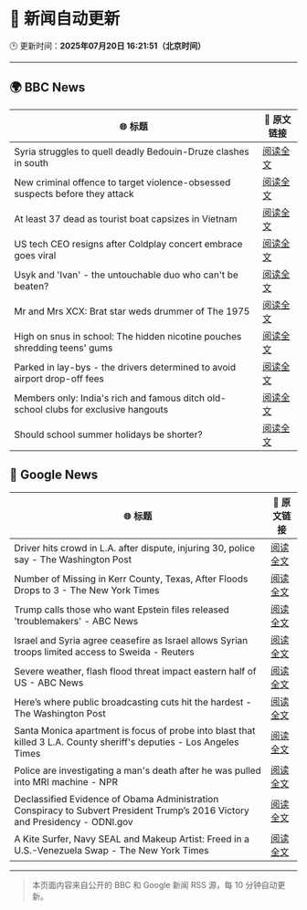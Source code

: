 # 🧠 新闻自动更新

🕒 更新时间：**2025年07月20日 16:21:51（北京时间）**

---

## 🌍 BBC News

| 🌐 标题 | 🔗 原文链接 |
|--------|-------------|
| Syria struggles to quell deadly Bedouin-Druze clashes in south | [阅读全文](https://www.bbc.com/news/articles/c0m87d4p9gvo) |
| New criminal offence to target violence-obsessed suspects before they attack | [阅读全文](https://www.bbc.com/news/articles/c9w14yjw8x0o) |
| At least 37 dead as tourist boat capsizes in Vietnam | [阅读全文](https://www.bbc.com/news/articles/c5ypd6vr4e7o) |
| US tech CEO resigns after Coldplay concert embrace goes viral | [阅读全文](https://www.bbc.com/news/articles/cx20z3ykd9ro) |
| Usyk and 'Ivan' - the untouchable duo who can't be beaten? | [阅读全文](https://www.bbc.com/sport/boxing/articles/c89ej3lkp51o) |
| Mr and Mrs XCX: Brat star weds drummer of The 1975 | [阅读全文](https://www.bbc.com/news/articles/cwygznx573wo) |
| High on snus in school: The hidden nicotine pouches shredding teens' gums | [阅读全文](https://www.bbc.com/news/articles/c9395ywzg73o) |
| Parked in lay-bys - the drivers determined to avoid airport drop-off fees | [阅读全文](https://www.bbc.com/news/articles/cd78lee2enpo) |
| Members only: India's rich and famous ditch old-school clubs for exclusive hangouts | [阅读全文](https://www.bbc.com/news/articles/cx2nwp9z39lo) |
| Should school summer holidays be shorter? | [阅读全文](https://www.bbc.com/news/articles/cp82x4709n0o) |

## 📰 Google News

| 🌐 标题 | 🔗 原文链接 |
|--------|-------------|
| Driver hits crowd in L.A. after dispute, injuring 30, police say - The Washington Post | [阅读全文](https://news.google.com/rss/articles/CBMijAFBVV95cUxPeDNOeDd3cXdiQjhGV0VOdkNKbmtSN1JveEYxWnRiNzhpODNBOHJlTkJvcW8wcDRnbnZzQ2RYY21CS1dRM1FMNzI0N2gtcngtUVdLdFpYUDNJa3VNREJnTEhmRUJwbjJobjV1ekpOak81V0NabFRRSE1QeHp5VE9SaVNKQXRBRHZaYWVDQQ?oc=5) |
| Number of Missing in Kerr County, Texas, After Floods Drops to 3 - The New York Times | [阅读全文](https://news.google.com/rss/articles/CBMigAFBVV95cUxPVlZaZ0VMRnpmSGtpekhZSHB3enVJUnR6NjA4WXJfb0ZZNE5CUDJ4UFp2VGkzd1FnZUZKTklhWGd2a1pBTGZPWlE3Zm5fT1BjQzBxUHZDaFFGdk5WZU5kQjNxMGs1N2tjYnJtZXZFdWNpSnNSVjVNSzZ2cEUtUWQyRg?oc=5) |
| Trump calls those who want Epstein files released 'troublemakers' - ABC News | [阅读全文](https://news.google.com/rss/articles/CBMimAFBVV95cUxNdGNaSlkzTktaem9SY0NMTkRuSXZuM1ZGeWRDaXdTMUlOM01GR1FYQUh4UzNNeWtFS1c4V2haOGpzNUN0UlRVY0NoeGR3RFdlMFFPWnJLam9BQTRDS0xOSkhPUlo1VmR6ckpvTFNpbGZwdDJDZEFjaU5ZbHF2MlFZZW9ZaEpmaVYtUGdzX2JCNDdvNGFmRENtTNIBngFBVV95cUxOdWd3anRVQTh3cUFwZmNTUmFQTDFwSHZRbGMyS2QxZkZ3bW9WUjRDSjhhQmcxaUR4THZvVDBxZEJ0akhkTXhLWEdrRldHbmt0MVJ1OFNITFpyMnlBMWFxSDR2UlJxYjI1WlJKak12RG1xU2k4YlpMVXEyT1ZPU01LS3pzQ1J2SFlxSEoxTm9Iem5vQWNiam9XUWI3VHJuZw?oc=5) |
| Israel and Syria agree ceasefire as Israel allows Syrian troops limited access to Sweida - Reuters | [阅读全文](https://news.google.com/rss/articles/CBMizAFBVV95cUxOZEt1U3FTMTFVbTVYaTMzb0NCMXk5MjF1UWd6a3paVkNFd0RHV05hSFM4MDNYa3NVRUhvRndUS2VKZDNab29LZzZweUhJU0hMcndRUnF4QTZrSW81bEFaazdyenJXVm0yNXRkcy12VU16MmFDVWVScnIwWjBmSXJwNmhBMk41YWFwUzdGT0w3SkE1UlZwYkFYaW9RU1Y3QWxEMWM2ZWpnU3lybFhYeEw3Uk1VdFpoVFI1MGVlNXFYbU82VHRJRjlUR3M4TDA?oc=5) |
| Severe weather, flash flood threat impact eastern half of US - ABC News | [阅读全文](https://news.google.com/rss/articles/CBMiogFBVV95cUxOT3pIbUc4WnJnWVVfa3RKSEZ3XzFlZmlfS0thWGtEWkJFMURGc2l6TXZLMnM3VXAwVHR6N1lKTDl6b2UxaklSbHhGNTlFOUU5dDZpdGdhZUszUlZrakI4Rkg1VEhCa1J4dlJuZ3dHcWhmYkt1S3pnbU9TMWs1R0stbGh4Z0dEQkZBMHpoMXUyU0hmdWd2REZSOVozWVJIZUF5RUHSAacBQVVfeXFMUFp4Zk5ScmVCRHVMT0U1VnNudUl1U0RXdUFXX3VfUWlwQWsxVXdpMkJZMHhpSFRxbGNRVDI0akhtVTdsYzBQTU11bF9HdWZNazRDYmV6TmVocW4tcVpMRERZT1c0X1lnTjhXTThFejVjUnA2LXZKNEg1c0FZeVZuVkpPcXNKUUZaWHBXdWRmbVFTVWVSb0U4VHNqUWJ3U3prNFRKdGNPeUk?oc=5) |
| Here’s where public broadcasting cuts hit the hardest - The Washington Post | [阅读全文](https://news.google.com/rss/articles/CBMif0FVX3lxTE5ja0ZSMVgxbXZ6T1RlZENBanRCSHdQY0Q1MlEtOUJtZktJWW5fLVM4U0h6YnVfRFdsNl9Hay1FOEN2M3B4dmxMZm5VVUpUbXhic0NHU1ltc040czRfMU5YOFpGZG9QT0pDSzA5T3pzdGZ1VUNmdUNNZXNaWVZoa1U?oc=5) |
| Santa Monica apartment is focus of probe into blast that killed 3 L.A. County sheriff's deputies - Los Angeles Times | [阅读全文](https://news.google.com/rss/articles/CBMizwFBVV95cUxNcjhLMXo2bzQ0TTlvQXJHRllOYW1sNWFpUEtVTHdlYmgtbVJaQWFkWWxhSlVCWWRaWEhGM18zbXQ3U2lFdGpYWFotOXhQYi1rUjJNWlR5am1haTI5UWZuYS11X0k3aDZQZVV1b184TldjTm9rbGs2M3pZb2NwNVY2ZmktcThvVGF0dUI3dUJXaEl5NW9TV2RYWC1NR0pUNWdxdmlxNXFNeTdmeHJPeGNoOG1vRUptZFBSMmxxZFVTbHdqaVZlMXgtcVF4c0dXaWc?oc=5) |
| Police are investigating a man's death after he was pulled into MRI machine - NPR | [阅读全文](https://news.google.com/rss/articles/CBMigAFBVV95cUxPeGpFYUVCb1h5WHRHU3B1cnJTSE1oUGc3cTR3OU9Tb1doQmZSS1plZDNzTlVXdHhfSXdJenpFZVB6Vi1QLUJ3bk5wSXZYYlc0SzdRRmFPakZJZ2Q4T3plYWZ3VVlxbzdDU3RCTnM5WW5uVVdLbENtRUNrb0NGWVRvTA?oc=5) |
| Declassified Evidence of Obama Administration Conspiracy to Subvert President Trump’s 2016 Victory and Presidency - ODNI.gov | [阅读全文](https://news.google.com/rss/articles/CBMiXEFVX3lxTE44dzBCY1VROENNajA4c01MbTl3dEotdDJPSmxLRDlTeDAyZVY5alplaldNZFNqMjg1M0V5SHVlVzgyVzlZdncyeDlidG1yTUk5Z1ZuQjV5LWZJSzlp?oc=5) |
| A Kite Surfer, Navy SEAL and Makeup Artist: Freed in a U.S.-Venezuela Swap - The New York Times | [阅读全文](https://news.google.com/rss/articles/CBMilAFBVV95cUxQelZCNkZlR2tOaWE0MXUxWXBYdVFJc1BpeS03N3JzTkQ5cWJPOTl4SmMwaUJpR2Z0ZUdCMFNxVGtPU3JWbWZJZy1Jb3dLQVFYRmJlUHQ5WFpNdHVoemxPV0c3MTRPX0NlZ2dsNXplcllyZXR0eXJ6SWlmdTlna1BqSDRwcHJVbnpQM25vTE83RFItS0Zx?oc=5) |

---
> 本页面内容来自公开的 BBC 和 Google 新闻 RSS 源，每 10 分钟自动更新。
